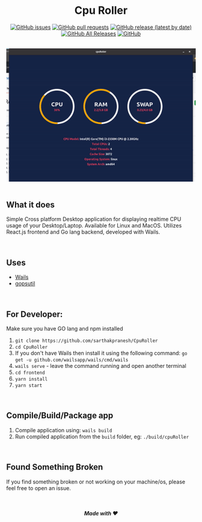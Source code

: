 <div align="center">

# Cpu Roller

[![GitHub issues](https://img.shields.io/github/issues/sarthakpranesh/CpuRoller)](https://github.com/sarthakpranesh/CpuRoller/issues)
[![GitHub pull requests](https://img.shields.io/github/issues-pr/sarthakpranesh/CpuRoller)](https://github.com/sarthakpranesh/CpuRoller/pulls)
[![GitHub release (latest by date)](https://img.shields.io/github/v/release/sarthakpranesh/CpuRoller)]()
[![GitHub All Releases](https://img.shields.io/github/downloads/sarthakpranesh/CpuRoller/total)](https://github.com/sarthakpranesh/CpuRoller/releases)
[![GitHub](https://img.shields.io/github/license/sarthakpranesh/CpuRoller)](https://github.com/sarthakpranesh/CpuRoller/blob/master/LICENSE)

<br />

<img src="./sample.gif" />

</div>

<br />

## What it does

Simple Cross platform Desktop application for displaying realtime CPU usage of your Desktop/Laptop. Available for Linux and MacOS. Utilizes React.js frontend and Go lang backend, developed with Wails.

<br />

## Uses

- [Wails](https://github.com/wailsapp/wails)
- [gopsutil](https://github.com/shirou/gopsutil)

<br />

## For Developer:

Make sure you have GO lang and npm installed
<br />

1. `git clone https://github.com/sarthakpranesh/CpuRoller`
2. `cd CpuRoller`
3. If you don't have Wails then install it using the following command: `go get -u github.com/wailsapp/wails/cmd/wails`
4. `wails serve` - leave the command running and open another terminal
5. `cd frontend`
6. `yarn install`
7. `yarn start`

<br />

## Compile/Build/Package app

1. Compile application using: `wails build`
2. Run compiled application from the `build` folder, eg: `./build/cpuRoller`

<br/>

## Found Something Broken

If you find something broken or not working on your machine/os, please feel free to open an issue.

<br />

<div align="center">

##### Made with ❤️

</div>
